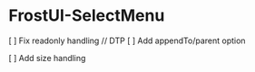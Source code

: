# FrostUI-SelectMenu

[ ] Fix readonly handling // DTP
[ ] Add appendTo/parent option

[ ] Add size handling